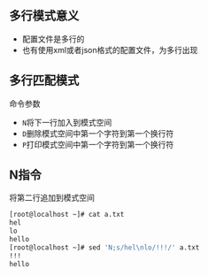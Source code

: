 ## 多行模式意义

+ 配置文件是多行的
+ 也有使用xml或者json格式的配置文件，为多行出现

## 多行匹配模式

命令参数

+ `N`将下一行加入到模式空间
+ `D`删除模式空间中第一个字符到第一个换行符
+ `P`打印模式空间中第一个字符到第一个换行符

## **N**指令

将第二行追加到模式空间

```bash
[root@localhost ~]# cat a.txt
hel
lo
hello
[root@localhost ~]# sed 'N;s/hel\nlo/!!!/' a.txt
!!!
hello
```




